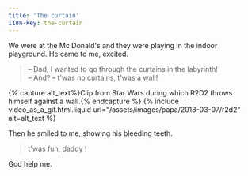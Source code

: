 ```yaml
---
title: 'The curtain'
i18n-key: the-curtain
---
```


We were at the Mc Donald's and they were playing in the indoor playground. He came to me, excited.

<!-- more -->

> – Dad, I wanted to go through the curtains in the labyrinth!  
> – And?
> – t'was no curtains, t'was a wall!

{% capture alt_text%}Clip from Star Wars during which R2D2 throws himself against a wall.{% endcapture %}
{% include video_as_a_gif.html.liquid
url="/assets/images/papa/2018-03-07/r2d2"
alt=alt_text
%}

Then he smiled to me, showing his bleeding teeth.

> t'was fun, daddy !

God help me.
